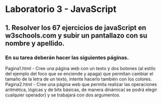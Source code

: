 # Laboratorio 3 - JavaScript
## 1. Resolver los 67 ejercicios de javaScript en w3schools.com y subir un pantallazo con su nombre y apellido.
### En su tarea deberán hacer las siguientes páginas. 
Pagina1.html - Cree una página web con un texto y dos botones (al estilo del ejemplo del foco que se enciende y apaga) que permitan cambiar el tamaño de la letra de un texto, intente hacerlo también con los colores.
Pagina2.html - Cree una página web que permita realizar las operaciones aritmética, lógicas y de bits básicas, de manera dinámica( se podrá elegir cualquier operador) y se trabajará con dos argumentos.
